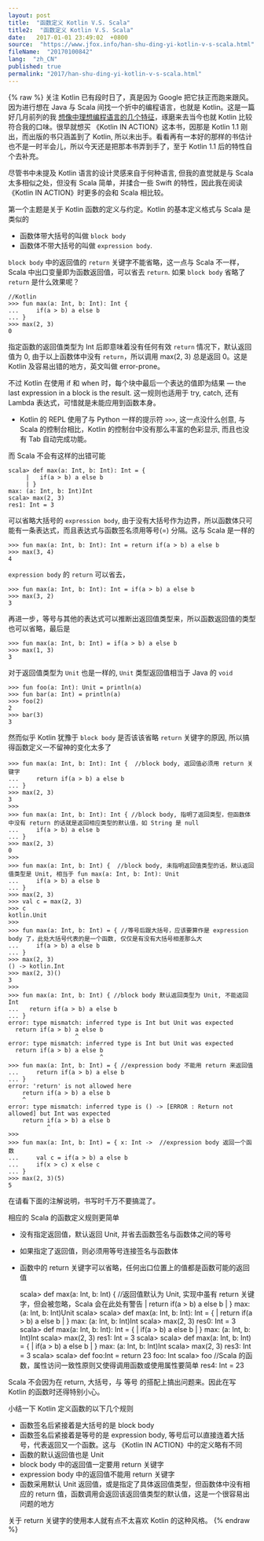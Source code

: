 ```yaml
---
layout: post
title:  "函数定义 Kotlin V.S. Scala"
title2:  "函数定义 Kotlin V.S. Scala"
date:   2017-01-01 23:49:02  +0800
source:  "https://www.jfox.info/han-shu-ding-yi-kotlin-v-s-scala.html"
fileName:  "20170100842"
lang:  "zh_CN"
published: true
permalink: "2017/han-shu-ding-yi-kotlin-v-s-scala.html"
---
```

{% raw %}
关注 Kotlin 已有段时日了，真是因为 Google 把它扶正而跑来跟风。因为进行想在 Java 与 Scala 间找一个折中的编程语言，也就是 Kotlin。这是一篇好几月前列的我 [想像中理想编程语言的几个特征](https://www.jfox.info/go.php?url=https://unmi.cc/features-of-ideal-programming-language/)，琢磨来去当今也就 Kotlin 比较符合我的口味。很早就想买 《Kotlin IN ACTION》这本书，因那是 Kotlin 1.1 刚出，而出版的书只涵盖到了 Kotlin, 所以未出手。看看再有一本好的那样的书估计也不是一时半会儿，所以今天还是把那本书弄到手了，至于 Kotlin 1.1 后的特性自个去补充。

尽管书中未提及 Kotlin 语言的设计灵感来自于何种语言, 但我的直觉就是与 Scala 太多相似之处，但没有 Scala 简单，并揉合一些 Swift 的特性，因此我在阅读 《Kotlin IN ACTION》时更多的会和 Scala 相比较。

第一个主题是关于 Kotlin 函数的定义与约定。Kotlin 的基本定义格式与 Scala 是类似的

- 函数体带大括号的叫做 `block body`
- 函数体不带大括号的叫做 `expression body`.

`block body` 中的返回值的 `return` 关键字不能省略，这一点与 Scala 不一样，Scala 中出口变量即为函数返回值，可以省去 `return`. 如果 `block body` 省略了 `return` 是什么效果呢？

    //Kotlin
    >>> fun max(a: Int, b: Int): Int {
    ...     if(a > b) a else b
    ... }
    >>> max(2, 3)
    0

指定函数的返回值类型为 Int 后即意味着没有任何有效 `return` 情况下，默认返回值为 0, 由于以上函数体中没有 `return`，所以调用 max(2, 3) 总是返回 0。这是 Kotlin 及容易出错的地方，英文叫做 error-prone。

不过 Kotlin 在使用 if 和 when 时，每个块中最后一个表达的值即为结果 — the last expression in a block is the result. 这一规则也适用于 try, catch, 还有 Lambda 表达式，可惜就是未能应用到函数本身。

* Kotlin 的 REPL 使用了与 Python 一样的提示符 `>>>`, 这一点没什么创意, 与 Scala 的控制台相比，Kotlin 的控制台中没有那么丰富的色彩显示, 而且也没有 Tab 自动完成功能。

而 Scala 不会有这样的出错可能

    scala> def max(a: Int, b: Int): Int = {
         |   if(a > b) a else b
         | }
    max: (a: Int, b: Int)Int
    scala> max(2, 3)
    res1: Int = 3
    

可以省略大括号的 `expression body`, 由于没有大括号作为边界，所以函数体只可能有一条表达式，而且表达式与函数签名须用等号(=) 分隔。这与 Scala 是一样的

    >>> fun max(a: Int, b: Int): Int = return if(a > b) a else b
    >>> max(3, 4)
    4

`expression body` 的 `return` 可以省去，

    >>> fun max(a: Int, b: Int): Int = if(a > b) a else b
    >>> max(3, 2)
    3

再进一步，等号与其他的表达式可以推断出返回值类型来，所以函数返回值的类型也可以省略，最后是

    >>> fun max(a: Int, b: Int) = if(a > b) a else b
    >>> max(1, 3)
    3

对于返回值类型为 `Unit` 也是一样的, `Unit` 类型返回值相当于 Java 的 `void`

    >>> fun foo(a: Int): Unit = println(a)
    >>> fun bar(a: Int) = println(a)
    >>> foo(2)
    2
    >>> bar(3)
    3

然而似乎 Kotlin 犹豫于 `block body` 是否该该省略 `return` 关键字的原因, 所以搞得函数定义一不留神的变化太多了

    >>> fun max(a: Int, b: Int): Int {  //block body, 返回值必须用 return 关键字
    ...     return if(a > b) a else b
    ... }
    >>> max(2, 3)
    3
    >>>
    >>> fun max(a: Int, b: Int): Int { //block body, 指明了返回类型，但函数体中没有 return 的话就是返回相应类型的默认值，如 String 是 null
    ...     if(a > b) a else b
    ... }
    >>> max(2, 3)
    0
    >>>
    >>> fun max(a: Int, b: Int) {  //block body, 未指明返回值类型的话，默认返回值类型是 Unit, 相当于 fun max(a: Int, b: Int): Unit
    ...     if(a > b) a else b
    ... }
    >>> max(2, 3)
    >>> val c = max(2, 3)
    >>> c
    kotlin.Unit
    >>>
    >>> fun max(a: Int, b: Int) = { //等号后跟大括号，应该要算作是 expression body 了，此处大括号代表的是一个函数, 仅仅是有没有大括号相差那么大
    ...     if(a > b) a else b
    ... }
    >>> max(2, 3)
    () -> kotlin.Int
    >>> max(2, 3)()
    3
    >>>
    >>> fun max(a: Int, b: Int) { //block body 默认返回类型为 Unit, 不能返回 Int
    ...   return if(a > b) a else b
    ... }
    error: type mismatch: inferred type is Int but Unit was expected
      return if(a > b) a else b
                       ^
    error: type mismatch: inferred type is Int but Unit was expected
      return if(a > b) a else b
                              ^
    >>> fun max(a: Int, b: Int) = { //expression body 不能用 return 来返回值
    ...     return if(a > b) a else b
    ... }
    error: 'return' is not allowed here
        return if(a > b) a else b
        ^
    error: type mismatch: inferred type is () -> [ERROR : Return not allowed] but Int was expected
        return if(a > b) a else b
               ^
    >>>
    >>> fun max(a: Int, b: Int) = { x: Int ->  //expression body 返回一个函数
    ...     val c = if(a > b) a else b
    ...     if(x > c) x else c
    ... }
    >>> max(2, 3)(5)
    5
    

在请看下面的注解说明，书写时千万不要搞混了。

相应的 Scala 的函数定义规则更简单

- 没有指定返回值，默认返回 Unit, 并省去函数签名与函数体之间的等号
- 如果指定了返回值，则必须用等号连接签名与函数体
- 函数中的 return 关键字可以省略，任何出口位置上的值都是函数可能的返回值

    scala> def max(a: Int, b: Int) {  //返回值默认为 Unit, 实现中虽有 return 关键字，但会被忽略，Scala 会在此处有警告
     |   return if(a > b) a else b
     | }
    max: (a: Int, b: Int)Unit
    scala>
    scala> def max(a: Int, b: Int): Int = {
         |   return if(a > b) a else b
         | }
    max: (a: Int, b: Int)Int
    scala> max(2, 3)
    res0: Int = 3
    scala> def max(a: Int, b: Int): Int = {
         |   if(a > b) a else b
         | }
    max: (a: Int, b: Int)Int
    scala> max(2, 3)
    res1: Int = 3
    scala>
    scala> def max(a: Int, b: Int) = {
         |   if(a > b) a else b
         | }
    max: (a: Int, b: Int)Int
    scala> max(2, 3)
    res3: Int = 3
    scala>
    scala> def foo:Int = return 23
    foo: Int
    scala> foo   //Scala 的函数，属性访问一致性原则又使得调用函数或使用属性要简单
    res4: Int = 23

Scala 不会因为在 return, 大括号，与 等号 的搭配上搞出问题来。因此在写 Kotlin 的函数时还得特别小心。

小结一下 Kotlin 定义函数的以下几个规则

- 函数签名后紧接着是大括号的是 block body
- 函数签名后紧接着是等号的是 expression body, 等号后可以直接连着大括号，代表返回又一个函数。这与 《Kotlin IN ACTION》中的定义略有不同
- 函数的默认返回值也是 Unit
- block body 中的返回值一定要用 return 关键字
- expression body 中的返回值不能用 return 关键字
- 函数采用默认 Unit 返回值，或是指定了具体返回值类型，但函数体中没有相应的 return 值，函数调用会返回该返回值类型的默认值，这是一个很容易出问题的地方

关于 return 关键字的使用本人就有点不太喜欢 Kotlin 的这种风格。
{% endraw %}
